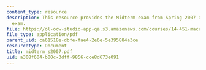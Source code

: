 ```yaml
---
content_type: resource
description: This resource provides the Midterm exam from Spring 2007 as a practice
  exam.
file: https://ol-ocw-studio-app-qa.s3.amazonaws.com/courses/14-451-macroeconomic-theory-i-spring-2007/a308f604b00c3dff9856cce8d673e091_midterm_s2007.pdf
file_type: application/pdf
parent_uid: ca61518e-dbfe-fae4-2e6e-5e395884a3ce
resourcetype: Document
title: midterm_s2007.pdf
uid: a308f604-b00c-3dff-9856-cce8d673e091
---
```

